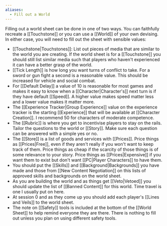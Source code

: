 ```yaml
---
aliases:
  - Fill out a World
---
```

Filling out a world sheet can be done in one of two ways. You can faithfully recreate a [[Touchstone]] or you can use a [[World]] of your own devising. In either case, you will need to fill out the sheet with sensible values:
- [[Touchstone|Touchstones]]: List out pieces of media that are similar to the world you are creating. If the world sheet is for a [[Touchstone]] you should still list similar media such that players who haven't experienced it can have a better grasp of the world.
- [[Tick Length]] is how long you want turns of conflict to take. For a sword or gun fight a second is a reasonable value. This should be increased for vehicle and social combat.
- For [[Default Delay]] a value of 10 is reasonable for most games and makes it easy to know when a [[Character|Character's]] next turn is if they have default [[Speed]]. A higher value makes speed matter less and a lower value makes it matter more.
- The [[Experience Tracker|Group Experience]] value on the experience tracker is the starting [[Experience]] that will be available at [[Character Creation]]. I recommend 50 for characters of moderate competence.
- The [[Rubric]] is where you get to incentivise players to stay on the rails. Tailor the questions to the world or [[Story]]. Make sure each question can be answered with a simple yes or no.
- The [[Store]] is a list of goods and services with [[Prices]]. Price things as [[Prices|Free]], even if they aren't really if you won't want to keep track of them. Price things as cheap if the scarcity of those things is of some relevance to your story. Price things as [[Prices|Expensive]] if you want them to exist but don't want [[PC|Player Characters]] to have them. 
- You should put the [[Skills]] and [[Background|Backgrounds]] you have made and those from [[New Content Negotiation]] on this lists of approved skills and backgrounds on the world sheet.
- As you are building the world and as things get [[Veto|Vetoed]] you should update the list of [[Banned Content]] for this world. Time travel is one I usually put on here.
- At session 0 and as they come up you should add each player's [[Lines and Veils]] to the world sheet.
- The note on [[Safety]] tools is included at the bottom of the [[World Sheet]] to help remind everyone they are there. There is nothing to fill out unless you plan on using different safety tools.